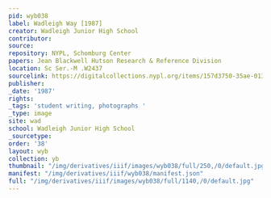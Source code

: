 ```yaml
---
pid: wyb038
label: Wadleigh Way [1987]
creator: Wadleigh Junior High School
contributor:
source:
repository: NYPL, Schomburg Center
papers: Jean Blackwell Hutson Research & Reference Division
location: Sc Ser.-M .W2437
sourcelink: https://digitalcollections.nypl.org/items/157d3750-35ae-0134-723e-00505686a51c
publisher:
_date: '1987'
rights:
_tags: 'student writing, photographs '
_type: image
site: wad
school: Wadleigh Junior High School
_sourcetype:
order: '38'
layout: wyb
collection: yb
thumbnail: "/img/derivatives/iiif/images/wyb038/full/250,/0/default.jpg"
manifest: "/img/derivatives/iiif/wyb038/manifest.json"
full: "/img/derivatives/iiif/images/wyb038/full/1140,/0/default.jpg"
---
```

